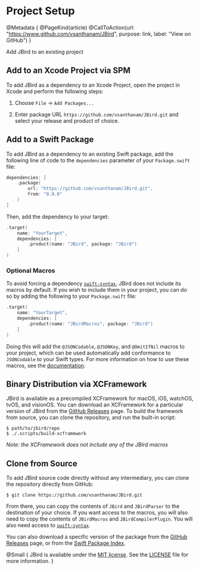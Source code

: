 # Project Setup

@Metadata {
    @PageKind(article)
    @CallToAction(url: "https://www.github.com/vsanthanam/JBird", purpose: link, label: "View on GitHub")
}

Add JBird to an existing project

## Add to an Xcode Project via SPM

To add JBird as a dependency to an Xcode Project, open the project in Xcode and perform the following steps:

1. Choose `File` → `Add Packages...`

2. Enter package URL `https://github.com/vsanthanam/JBird.git` and select your release and product of choice.

## Add to a Swift Package

To add JBird as a dependency to an existing Swift package, add the following line of code to the `dependencies` parameter of your `Package.swift` file:

```swift
dependencies: [
    .package(
        url: "https://github.com/vsanthanam/JBird.git",
        from: "0.0.0"
    )
]
```

Then, add the dependency to your target:

```swift
.target(
    name: "YourTarget",
    dependencies: [
        .product(name: "JBird", package: "JBird")
    ]
)
```

### Optional Macros

To avoid forcing a dependency [`swift-syntax`](https://github.com/swiftlang/swift-syntax), JBird does not include its macros by default. If you wish to include them in your project, you can do so by adding the following to your `Package.swift` file:

```swift
.target(
    name: "YourTarget",
    dependencies: [
        .product(name: "JBirdMacros", package: "JBird")
    ]
)
```

Doing this will add the `@JSONCodable`, `@JSONKey`, and `@OmitIfNil` macros to your project, which can be used automatically add conformance to ``JSONCodable`` to your Swift types. For more information on how to use these macros, see the [documentation](https://usejbird.com/docs/documentation/jbird).

## Binary Distribution via XCFramework

JBird is available as a precompiled XCFramework for macOS, iOS, watchOS, tvOS, and visionOS. You can download an XCFramework for a particular version of JBird from the [GitHub Releases](https://github.com/vsanthanam/JBird/release) page. To build the framework from source, you can clone the repository, and run the built-in script:

```shell
$ path/to/jbird/repo
$ ./.scripts/build-xcframework
```

*Note: the XCFramework does not include any of the JBird macros*

## Clone from Source

To add JBird source code directly without any intermediary, you can clone the repository directly from GitHub:

```shell
$ git clone https://github.com/vsanthanam/JBird.git
```

From there, you can copy the contents of `JBird` and `JBirdParser` to the destination of your choice. If you want access to the macros, you will also need to copy the contents of `JBirdMacros` and `JBirdCompilerPlugin`. You will also need access to [`swift-syntax`](https://github.com/swiftlang/swift-syntax).

You can also download a specific version of the package from the [GitHub Releases](https://github.com/vsanthanam/JBird/releases) page, or from the [Swift Package Index](https://swiftpackageindex.com/vsanthanam/JBird).

@Small {
    JBird is available under the [MIT license](https://en.wikipedia.org/wiki/MIT_License). See the [LICENSE](https://github.com/vsanthanam/JBird/blob/main/LICENSE) file for more information.
}
